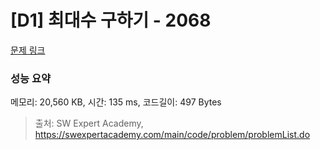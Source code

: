 # [D1] 최대수 구하기 - 2068 

[문제 링크](https://swexpertacademy.com/main/code/problem/problemDetail.do?contestProbId=AV5QQhbqA4QDFAUq) 

### 성능 요약

메모리: 20,560 KB, 시간: 135 ms, 코드길이: 497 Bytes



> 출처: SW Expert Academy, https://swexpertacademy.com/main/code/problem/problemList.do